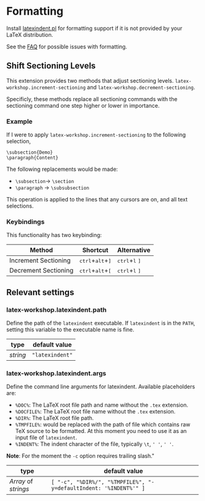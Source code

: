# Formatting

Install [latexindent.pl](https://github.com/cmhughes/latexindent.pl) for formatting support if it is not provided by your LaTeX distribution.

See the [FAQ](#my-file-gets-messed-up) for possible issues with formatting.

## Shift Sectioning Levels

This extension provides two methods that adjust sectioning levels. `latex-workshop.increment-sectioning` and `latex-workshop.decrement-sectioning`.

Specificly, these methods replace all sectioning commands with the sectioning command one step higher or lower in importance.

### Example

If I were to apply `latex-workshop.increment-sectioning` to the following selection,

```
\subsection{Demo}
\paragraph{Content}
```

The following replacements would be made:

- `\subsection`→ `\section`
- `\paragraph` → `\subsubsection`

This operation is applied to the lines that any cursors are on, and all text selections.

### Keybindings

This functionality has two keybinding:

| Method               | Shortcut                                    | Alternative                               |
| -------------------- | ------------------------------------------- | ----------------------------------------- |
| Increment Sectioning | <kbd>ctrl</kbd>+<kbd>alt</kbd>+<kbd>]</kbd> | <kbd>ctrl</kbd>+<kbd>l</kbd> <kbd>]</kbd> |
| Decrement Sectioning | <kbd>ctrl</kbd>+<kbd>alt</kbd>+<kbd>[</kbd> | <kbd>ctrl</kbd>+<kbd>l</kbd> <kbd>]</kbd> |

## Relevant settings

### latex-workshop.latexindent.path

Define the path of the `latexindent` executable. If `latexindent` is in the `PATH`, setting this variable to the executable name is fine.

| type     | default value   |
| -------- | --------------- |
| _string_ | `"latexindent"` |

### latex-workshop.latexindent.args

Define the command line arguments for latexindent. Available placeholders are:

- `%DOC%`: The LaTeX root file path and name without the `.tex` extension.
- `%DOCFILE%`: The LaTeX root file name without the `.tex` extension.
- `%DIR%`: The LaTeX root file path.
- `%TMPFILE%`: would be replaced with the path of file which contains raw TeX source to be formatted. At this moment you need to use it as an input file of `latexindent`.
- `%INDENT%`: The indent character of the file, typically `\t`, `' '`, `' '`.

**Note**: For the moment the `-c` option requires trailing slash."

| type                 | default value                                                     |
| -------------------- | ----------------------------------------------------------------- |
| _Array_ of _strings_ | `[ "-c", "%DIR%/", "%TMPFILE%", "-y=defaultIndent: '%INDENT%'" ]` |
